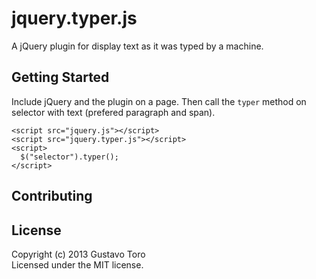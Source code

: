 jquery.typer.js
===========================

A jQuery plugin for display text as it was typed by a machine.

## Getting Started

Include jQuery and the plugin on a page. Then call the `typer` method on
selector with text (prefered paragraph and span).

```
<script src="jquery.js"></script>
<script src="jquery.typer.js"></script>
<script>
  $("selector").typer();
</script>
```

## Contributing


## License
Copyright (c) 2013 Gustavo Toro  
Licensed under the MIT license.
